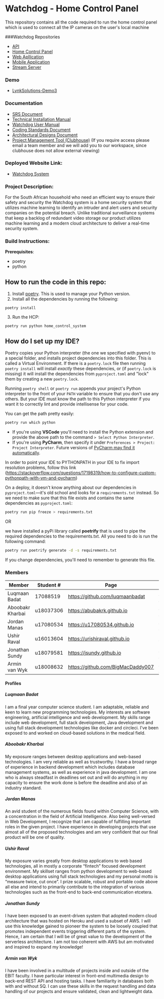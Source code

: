 # Watchdog - Home Control Panel

This repository contains all the code required to run the home control panel which is used to connect all the IP cameras on the user's local machine

###Watchdog Repositories

- [API](https://github.com/COS301-SE-2020/Watchdog)
- [Home Control Panel](https://github.com/COS301-SE-2020/Watchdog-API)
- [Web Apllication](https://github.com/COS301-SE-2020/Watchdog-FrontEnd/tree/master/watchdog-frontend)
- [Mobile Application](https://github.com/COS301-SE-2020/Watchdog-FrontEnd/tree/master/WatchdogApp)
- [Stream Server](https://github.com/COS301-SE-2020/Watchdog-Stream-Server)


### Demo
- [LynkSolutions-Demo3](https://drive.google.com/file/d/1bSRqRJBJ-5sPx4G1vCkq2Al8BcTPFYOs/view?usp=sharing)


### Documentation
- [SRS Document]()
- [Technical Installation Manual]()
- [Watchdog User Manual](https://drive.google.com/file/d/1gu36_44IbnKeGjC61VaDXLu3mLKEqTvr/view?usp=sharing)
- [Coding Standards Document](https://drive.google.com/file/d/1X4IsmHWHwBjvmg1aaUua1HiC6rs6w5pO/view?usp=sharing)
- [Architectural Designs Document]()
- [Project Management Tool (Clubhouse)](https://app.clubhouse.io/lynksolutions/) (If you 
require access please email a team member and we will add you to our workspace, since clubhouse does not allow external viewing)


### Deployed Website Link:
- [Watchdog System](https://master.dtul6cza66juk.amplifyapp.com/)


### Project Description:

For the South African household who need an efficient way to ensure their safety and security the Watchdog system is a home security system that utilizes machine 
learning to identify an intruder and alert users and security companies on the potential breach. Unlike traditional surveillance systems that keep a backlog of 
redundant video storage our product utilizes machine learning and a modern cloud architecture to deliver a real-time security system.

### Build Instructions:

**Prerequisites**:
- poetry
- python


## How to run the code in this repo:
1. Install [poetry](https://pypi.org/project/poetrify/). This is used to manage your Python version.
2. Install all the dependencies by running the following:
```
poetry install
```
3. Run the HCP:
```
poetry run python home_control_system
```

## How do I set up my IDE?

Poetry copies your Python interpreter (the one we specified with pyenv) to a special folder, and installs project dependencies into this folder. This is called a Virtual Environment. If there is a `poetry.lock` file then running `poetry install` will install _exactly_ these dependencies, or (if `poetry.lock` is missing) it will install the dependencies from `pyproject.toml` and "lock" them by creating a new `poetry.lock`.

Running `poetry shell` or `poetry run` appends your project's Python interpreter to the front of your `PATH` variable to ensure that you don't use any others. But your IDE must know the path to this Python interpreter if you want it to correctly lint and provide intellisense for your code.

You can get the path pretty easily:

   ```bash
   poetry run which python
   ```

- If you're using **VSCode** you'll need to install the Python extension and provide the above path to the command `> Select Python Interpreter`.
- If you're using **PyCharm**, then specify it under `Preferences > Project: Project Interpreter`. Future versions of [PyCharm may find it automatically](https://youtrack.jetbrains.com/issue/PY-30702).

In order to point your IDE to PYTHONPATH in your IDE to fix import resolution problems, follow this link (https://stackoverflow.com/questions/17198319/how-to-configure-custom-pythonpath-with-vm-and-pycharm)

On a deploy, it doesn't know anything about our dependencies in `pyproject.toml`—it's old school and looks for a `requirements.txt` instead. So we need to make sure that this file exists and contains the same dependencies as `pyproject.toml`:

   ```bash
   poetry run pip freeze > requirements.txt
   ```

OR

we have installed a pyPi library called **poetrify** that is used to pipe the required dependencies to the requirements.txt. All you need to do is run the following command:

   ```bash
   poetry run poetrify generate -d -s requirements.txt
   ```

If you change dependencies, you'll need to remember to generate this file.


### Members

|Member|Student #|Page|LinkedIn|
|------|---------|----|--------|
|Luqmaan Badat|17088519|<https://github.com/luqmaanbadat>|<https://www.linkedin.com/in/luqmaan-badat/>|
|Aboobakr Kharbai|u18037306|<https://abubakrk.github.io>|<https://www.linkedin.com/in/aboobacker-kharbai-7a94961a9/>|
|Jordan Manas|u17080534|<https://u17080534.github.io>|<https://www.linkedin.com/in/jordan-manas-b822651aa/>|
|Ushir Raval|u16013604|<https://urishiraval.github.io>| <https://www.linkedin.com/in/unraval/>|
|Jonathan Sundy|u18079581|<https://jsundy.github.io>|<https://www.linkedin.com/in/jonathen-sundy-79b33b168/>|
|Armin van Wyk|u18008632|<https://github.com/BigMacDaddy007>|<https://www.linkedin.com/in/armin-van-wyk-b714931a9/>|

#### Profiles

##### Luqmaan Badat

I am a final year computer science student. I am adaptable, reliable and keen to learn new programming technologies. My interests are software engineering, artificial intelligence and web development. My skills range include web development, full stack development, Java development and using full stack development technologies like docker and circleci. I’ve been exposed to and worked on cloud-based solutions in the medical field. 

##### Aboobakr Kharbai

My exposure ranges between desktop applications and web-based technologies. I am very reliable as well as trustworthy. I have a broad range of experience in backend development which includes database management systems, as well as experience in java development. I am one who is always steadfast in deadlines set out and will do anything in my capacity to ensure the work done is before the deadline and also of an industry standard.

##### Jordan Manas

An avid student of the numerous fields found within Computer Science, with a concentration in the field of Artificial Intelligence. Also being well-versed in Web Development, I recognize that I am capable of fulfilling important roles in the given project. I have experience in developing projects that use almost all of the proposed technologies and am very confident that our final product will be one of quality.

##### Ushir Raval

My exposure varies greatly from desktop applications to web based technologies, all in mostly a corporate “fintech” focused development environment. My skillset ranges from python development to web-based desktop applications using full stack technologies and my personal motto is “measure twice, cut once”. I prize scalable, robust and portable code above all else and intend to primarily contribute to the integration of various technologies such as the front-end to back-end communication etcetera.

##### Jonathan Sundy

I have been exposed to an event-driven system that adopted modern cloud architecture that was hosted on Heroku and used a subset of AWS. I will use this knowledge gained to pioneer the system to be loosely coupled that promotes independent events triggering different parts of the system. Hence, I am certain that I will be of great value to the development of the serverless architecture. I am not too coherent with AWS but am motivated and inspired to expand my knowledge!

##### Armin van Wyk

I have been involved in a multitude of projects inside and outside of the EBIT faculty. I have particular interest in front-end multimedia design to back-end REST API and hosting tasks. I have familiarity in databases both with and without SQ. I can use these skills in the request handling and data handling of our projects and ensure validated, clean and lightweight data.

